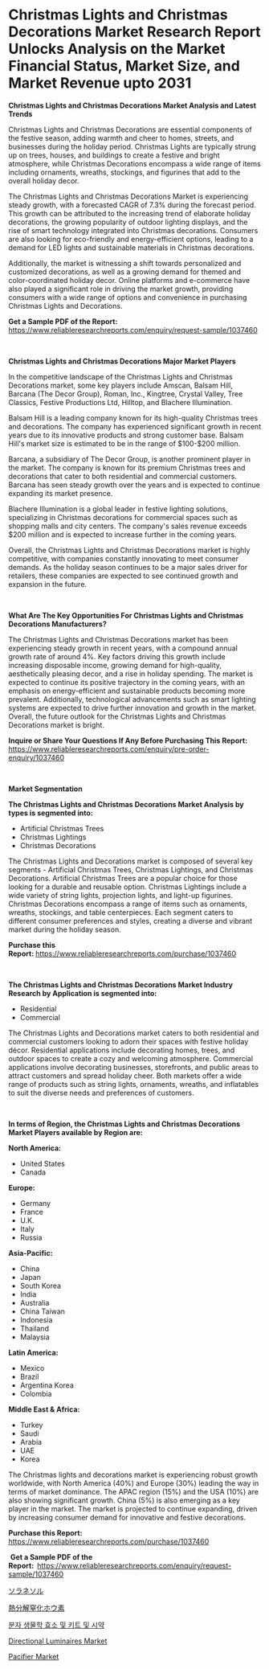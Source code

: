 <p><h1>Christmas Lights and Christmas Decorations Market Research Report Unlocks Analysis on the Market Financial Status, Market Size, and Market Revenue upto 2031</h1></p><p><strong>Christmas Lights and Christmas Decorations Market Analysis and Latest Trends</strong></p>
<p><p>Christmas Lights and Christmas Decorations are essential components of the festive season, adding warmth and cheer to homes, streets, and businesses during the holiday period. Christmas Lights are typically strung up on trees, houses, and buildings to create a festive and bright atmosphere, while Christmas Decorations encompass a wide range of items including ornaments, wreaths, stockings, and figurines that add to the overall holiday decor.</p><p>The Christmas Lights and Christmas Decorations Market is experiencing steady growth, with a forecasted CAGR of 7.3% during the forecast period. This growth can be attributed to the increasing trend of elaborate holiday decorations, the growing popularity of outdoor lighting displays, and the rise of smart technology integrated into Christmas decorations. Consumers are also looking for eco-friendly and energy-efficient options, leading to a demand for LED lights and sustainable materials in Christmas decorations.</p><p>Additionally, the market is witnessing a shift towards personalized and customized decorations, as well as a growing demand for themed and color-coordinated holiday decor. Online platforms and e-commerce have also played a significant role in driving the market growth, providing consumers with a wide range of options and convenience in purchasing Christmas Lights and Decorations.</p></p>
<p><strong>Get a Sample PDF of the Report:&nbsp;</strong> <a href="https://www.reliableresearchreports.com/enquiry/request-sample/1037460">https://www.reliableresearchreports.com/enquiry/request-sample/1037460</a></p>
<p>&nbsp;</p>
<p><strong>Christmas Lights and Christmas Decorations Major Market Players</strong></p>
<p><p>In the competitive landscape of the Christmas Lights and Christmas Decorations market, some key players include Amscan, Balsam Hill, Barcana (The Decor Group), Roman, Inc., Kingtree, Crystal Valley, Tree Classics, Festive Productions Ltd, Hilltop, and Blachere Illumination.</p><p>Balsam Hill is a leading company known for its high-quality Christmas trees and decorations. The company has experienced significant growth in recent years due to its innovative products and strong customer base. Balsam Hill's market size is estimated to be in the range of $100-$200 million.</p><p>Barcana, a subsidiary of The Decor Group, is another prominent player in the market. The company is known for its premium Christmas trees and decorations that cater to both residential and commercial customers. Barcana has seen steady growth over the years and is expected to continue expanding its market presence.</p><p>Blachere Illumination is a global leader in festive lighting solutions, specializing in Christmas decorations for commercial spaces such as shopping malls and city centers. The company's sales revenue exceeds $200 million and is expected to increase further in the coming years.</p><p>Overall, the Christmas Lights and Christmas Decorations market is highly competitive, with companies constantly innovating to meet consumer demands. As the holiday season continues to be a major sales driver for retailers, these companies are expected to see continued growth and expansion in the future.</p></p>
<p>&nbsp;</p>
<p><strong>What Are The Key Opportunities For Christmas Lights and Christmas Decorations Manufacturers?</strong></p>
<p><p>The Christmas Lights and Christmas Decorations market has been experiencing steady growth in recent years, with a compound annual growth rate of around 4%. Key factors driving this growth include increasing disposable income, growing demand for high-quality, aesthetically pleasing decor, and a rise in holiday spending. The market is expected to continue its positive trajectory in the coming years, with an emphasis on energy-efficient and sustainable products becoming more prevalent. Additionally, technological advancements such as smart lighting systems are expected to drive further innovation and growth in the market. Overall, the future outlook for the Christmas Lights and Christmas Decorations market is bright.</p></p>
<p><strong>Inquire or Share Your Questions If Any Before Purchasing This Report:</strong> <a href="https://www.reliableresearchreports.com/enquiry/pre-order-enquiry/1037460">https://www.reliableresearchreports.com/enquiry/pre-order-enquiry/1037460</a></p>
<p>&nbsp;</p>
<p><strong>Market Segmentation</strong></p>
<p><strong>The Christmas Lights and Christmas Decorations Market Analysis by types is segmented into:</strong></p>
<p><ul><li>Artificial Christmas Trees</li><li>Christmas Lightings</li><li>Christmas Decorations</li></ul></p>
<p><p>The Christmas Lights and Decorations market is composed of several key segments - Artificial Christmas Trees, Christmas Lightings, and Christmas Decorations. Artificial Christmas Trees are a popular choice for those looking for a durable and reusable option. Christmas Lightings include a wide variety of string lights, projection lights, and light-up figurines. Christmas Decorations encompass a range of items such as ornaments, wreaths, stockings, and table centerpieces. Each segment caters to different consumer preferences and styles, creating a diverse and vibrant market during the holiday season.</p></p>
<p><strong>Purchase this Report:&nbsp;</strong><a href="https://www.reliableresearchreports.com/purchase/1037460">https://www.reliableresearchreports.com/purchase/1037460</a></p>
<p>&nbsp;</p>
<p><strong>The Christmas Lights and Christmas Decorations Market Industry Research by Application is segmented into:</strong></p>
<p><ul><li>Residential</li><li>Commercial</li></ul></p>
<p><p>The Christmas Lights and Decorations market caters to both residential and commercial customers looking to adorn their spaces with festive holiday décor. Residential applications include decorating homes, trees, and outdoor spaces to create a cozy and welcoming atmosphere. Commercial applications involve decorating businesses, storefronts, and public areas to attract customers and spread holiday cheer. Both markets offer a wide range of products such as string lights, ornaments, wreaths, and inflatables to suit the diverse needs and preferences of customers.</p></p>
<p>&nbsp;</p>
<p><strong>In terms of Region, the Christmas Lights and Christmas Decorations Market Players available by Region are:</strong></p>
<p>
    <p> <strong> North America: </strong>
        <ul>
            <li>United States</li>
            <li>Canada</li>
        </ul>
        </p> 
    <p> <strong> Europe: </strong>
        <ul>
            <li>Germany</li>
            <li>France</li>
            <li>U.K.</li>
            <li>Italy</li>
            <li>Russia</li>
        </ul>
        </p> 
    <p> <strong> Asia-Pacific: </strong>
        <ul>
            <li>China</li>
            <li>Japan</li>
            <li>South Korea</li>
            <li>India</li>
            <li>Australia</li>
            <li>China Taiwan</li>
            <li>Indonesia</li>
            <li>Thailand</li>
            <li>Malaysia</li>
        </ul>
        </p> 
    <p> <strong> Latin America: </strong>
        <ul>
            <li>Mexico</li>
            <li>Brazil</li>
            <li>Argentina Korea</li>
            <li>Colombia</li>
        </ul>
        </p> 
    <p> <strong> Middle East & Africa: </strong>
        <ul>
            <li>Turkey</li>
            <li>Saudi</li>
            <li>Arabia</li>
            <li>UAE</li>
            <li>Korea</li>
        </ul>
    </p>
    </p>
<p><p>The Christmas lights and decorations market is experiencing robust growth worldwide, with North America (40%) and Europe (30%) leading the way in terms of market dominance. The APAC region (15%) and the USA (10%) are also showing significant growth. China (5%) is also emerging as a key player in the market. The market is projected to continue expanding, driven by increasing consumer demand for innovative and festive decorations.</p></p>
<p><strong>Purchase this Report: </strong><a href="https://www.reliableresearchreports.com/purchase/1037460">https://www.reliableresearchreports.com/purchase/1037460</a></p>
<p>&nbsp;<strong>Get a Sample PDF of the Report:&nbsp;&nbsp;</strong><a href="https://www.reliableresearchreports.com/enquiry/request-sample/1037460">https://www.reliableresearchreports.com/enquiry/request-sample/1037460</a></p>
<p><strong></strong></p>
<p><p><a href="https://medium.com/@solomonbode85/%E3%82%BD%E3%83%A9%E3%83%8D%E3%82%BD%E3%83%BC%E3%83%AB%E5%B8%82%E5%A0%B4%E3%83%AC%E3%83%9D%E3%83%BC%E3%83%88%E3%81%AF-%E3%81%93%E3%81%AE%E5%B8%82%E5%A0%B4%E3%81%AE%E6%9C%80%E6%96%B0%E3%81%AE%E3%83%88%E3%83%AC%E3%83%B3%E3%83%89%E3%81%A8%E6%88%90%E9%95%B7%E6%A9%9F%E4%BC%9A%E3%82%92%E6%98%8E%E3%82%89%E3%81%8B%E3%81%AB%E3%81%97%E3%81%A6%E3%81%84%E3%81%BE%E3%81%99-06e329c2208a">ソラネソル</a></p><p><a href="https://medium.com/@mt14785/%E7%AA%92%E5%8C%96%E3%83%9B%E3%82%A6%E7%B4%A0%E3%81%AE%E3%83%94%E3%83%AD%E3%83%AA%E3%83%86%E3%82%A3%E3%83%83%E3%82%AF%E5%B8%82%E5%A0%B4%E8%A6%8F%E6%A8%A1%E3%81%8A%E3%82%88%E3%81%B3%E5%B8%82%E5%A0%B4%E5%8B%95%E5%90%91-%E5%AE%8C%E5%85%A8%E3%81%AA%E6%A5%AD%E7%95%8C%E6%A6%82%E8%A6%81-2024%E5%B9%B4%E3%81%8B%E3%82%892031%E5%B9%B4%E3%81%BE%E3%81%A7-b37c705711f2">熱分解窒化ホウ素</a></p><p><a href="https://medium.com/@moulafa/%EB%B6%84%EC%9E%90%EC%83%9D%EB%AC%BC%ED%95%99-%ED%9A%A8%EC%86%8C-%EB%B0%8F-%ED%82%A4%ED%8A%B8-%EB%B0%8F-%EC%8B%9C%EC%95%BD-%EC%8B%9C%EC%9E%A5-%EB%B6%84%EC%84%9D-%EB%B0%8F-%EA%B7%9C%EB%AA%A8-%EC%98%88%EC%B8%A1%EC%9D%80-2024%EB%85%84%EB%B6%80%ED%84%B0-2031%EB%85%84%EA%B9%8C%EC%A7%80%EC%9D%98-%EA%B8%B0%EA%B0%84%EC%97%90-%EB%8C%80%ED%95%B4-%EC%98%88%EC%B8%A1%EB%90%A9%EB%8B%88%EB%8B%A4-6a6cb9187de6">분자 생물학 효소 및 키트 및 시약</a></p><p><a href="https://issuu.com/reportprime-2/docs/directional-luminaires-market-size-2030.pptx">Directional Luminaires Market</a></p><p><a href="https://github.com/jj19131/Market-Research-Report-List-1/blob/main/pacifier-market.md">Pacifier Market</a></p></p>